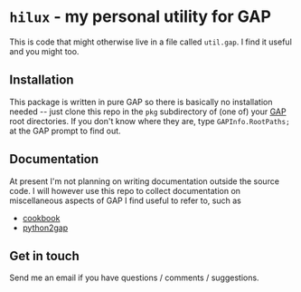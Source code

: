 # `hilux` - my personal utility for GAP

This is code that might otherwise live in a file called `util.gap`.
I find it useful and you might too.

## Installation

This package is written in pure GAP so there is basically no installation needed -- just clone this repo in the `pkg` subdirectory of (one of) your [GAP](http://www.gap-system.org) root directories.
If you don't know where they are, type `GAPInfo.RootPaths;` at the GAP prompt to find out.

## Documentation

At present I'm not planning on writing documentation outside the source code.
I will however use this repo to collect documentation on miscellaneous aspects of GAP I find useful to refer to, such as
* [cookbook](cookbook.ipynb)
* [python2gap](python2gap.txt)

## Get in touch

Send me an email if you have questions / comments / suggestions.
